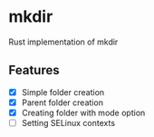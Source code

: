 # mkdir

Rust implementation of mkdir

## Features
- [x] Simple folder creation
- [x] Parent folder creation
- [x] Creating folder with mode option
- [ ] Setting SELinux contexts